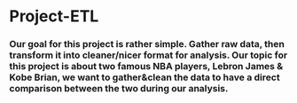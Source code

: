 # Project-ETL
### Our goal for this project is rather simple. Gather raw data, then transform it into cleaner/nicer format for analysis. Our topic for this project is about two famous NBA players, Lebron James & Kobe Brian, we want to gather&clean the data to have a direct comparison between the two during our analysis. 
